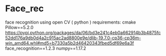 # Face_rec
face recognition using open CV ( python )
requirements:
cmake
Pillow==5.2.0
https://pypi.python.org/packages/da/06/bd3e241c4eb0a662914b3b4875fc52dd176a9db0d4a2c915ac2ad8800e9e/dlib-19.7.0-cp36-cp36m-win_amd64.whl#md5=b7330a5b2d46420343fbed5df69e6a3f
face_recognition==1.2.3
numpy==1.17.2
